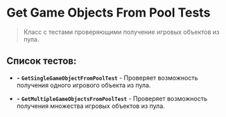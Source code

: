 ﻿# Get Game Objects From Pool Tests

> Класс с тестами проверяющими получение игровых объектов из пула.

## Список тестов:

- **-** **`GetSingleGameObjectFromPoolTest`** - Проверяет возможность получения одного игрового объекта из пула.


- **-** **`GetMultipleGameObjectsFromPoolTest`** - Проверяет возможность получения множества игровых объектов из пула.
